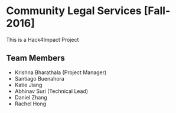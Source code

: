 # Community Legal Services [Fall-2016]

This is a Hack4Impact Project

## Team Members
* Krishna Bharathala (Project Manager)
* Santiago Buenahora
* Katie Jiang
* Abhinav Suri (Technical Lead)
* Daniel Zhang
* Rachel Hong